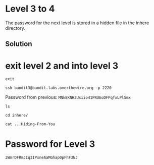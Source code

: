 # Level 3 to 4

The password for the next level is stored in a hidden file in the inhere directory.

## Solution

# exit level 2 and into level 3
```
exit
```

```
ssh bandit3@bandit.labs.overthewire.org -p 2220
```

Password from previous: `MNk8KNH3Usiio41PRUEoDFPqfxLPlSmx`

```
ls
```

```
cd inhere/
```

```
cat ...Hiding-From-You
```

# Password for Level 3
```
2WmrDFRmJIq3IPxneAaMGhap0pFhF3NJ
```
